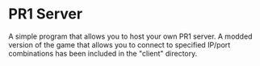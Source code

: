 # PR1 Server
A simple program that allows you to host your own PR1 server. A modded version of the game that allows you to connect to specified IP/port combinations has been included in the "client" directory.